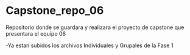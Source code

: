 # Capstone_repo_06
Repositorio donde se guardara y realizara el proyecto de capstone que presentara el equipo 06

-Ya estan subidos los archivos Individuales y Grupales de la Fase 1
